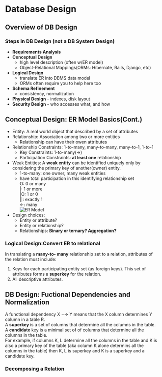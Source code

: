 # Database Design 
## Overview of DB Design
### Steps in DB Design (not a DB System Design)
- **Requirements Analysis**
- **Conceptual Design**
   - high level description (often w/ER model)
   - Object-Relational Mappings(ORMs: Hibernate, Rails, Django, etc)
- **Logical Design**
   - translate ER into DBMS data model
   - ORMs often require you to help here too
- **Schema Refinement**
   - consistency, normalization
- **Physical Design** - indexes, disk layout
- **Security Design** - who accesses what, and how
## Conceptual Design: ER Model Basics(Cont.)
- Entity: A real world object that described by a set of attributes
- Relationship: Association among two or more entities
   - Relationship can have their owen attributes
- Relationship Constraints: 1-to-many, many-to-many, many-to-1, 1-to-1
   - Key Constraints: 1-to-many(->)
   - Participation Constraints: **at least one** relationship
- Weak Entities: A **weak entity** can be identified uniquely only by considering the primary key of another(owner) entity.
   - 1-to-many: one owner, many weak entities
   - have total participation in this identifying relationship set   
 O: 0 or many   
 |: 1 or more   
 |O: 1 or 0   
 ||: exactly 1   
 <-: many    
 ![ER Model](https://github.com/teenbress/Still_Hungry_Still_Foolish/blob/master/BerkeleyX:%20CS186:%20Database%20Systems/images/%E5%BE%AE%E4%BF%A1%E5%9B%BE%E7%89%87_20200106170516.png)
- Design choices:
   - Entity or attribute?
   - Entity or relationship?
   - Relationships: **Binary or ternary? Aggregation?** 
### Logical Design:Convert ER to relational
In translating a **many-to- many** relationship set to a relation, attributes of the relation must include:
1) Keys for each participating entity set (as foreign keys). This set of attributes forms a **superkey** for the relation.
2) All descriptive attributes.
## DB Design: Fuctional Dependencies and Normalization
A functional dependency X −→ Y means that the X column determines Y column in a table R.   
A **superkey** is a set of columns that determine all the columns in the table.   
A **candidate** key is a minimal set of of columns that determine all the columns in the table.   
For example, if columns K, L determine all the columns in the table and K is also a primary key of the table (aka column K alone determins all the columns in the table) then K, L is superkey and K is a superkey and a candidate key.   
 ###    Decomposing a Relation
 
